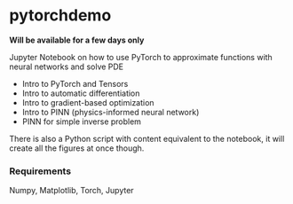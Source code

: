 # pytorchdemo

**Will be available for a few days only**

Jupyter Notebook on how to use PyTorch to approximate functions with neural networks and solve PDE

+ Intro to PyTorch and Tensors
+ Intro to automatic differentiation
+ Intro to gradient-based optimization
+ Intro to PINN (physics-informed neural network)
+ PINN for simple inverse problem

There is also a Python script with content equivalent to the notebook, it will create all the figures at once though.

### Requirements 

Numpy, Matplotlib, Torch, Jupyter


